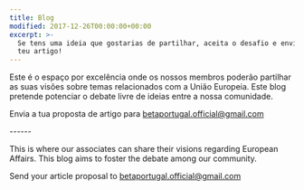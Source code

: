 ```yaml
---
title: Blog
modified: 2017-12-26T00:00:00+00:00
excerpt: >-
  Se tens uma ideia que gostarias de partilhar, aceita o desafio e envia-nos o
  teu artigo!
---
```

Este é o espaço por excelência onde os nossos membros poderão partilhar as suas visões sobre temas relacionados com a União Europeia. Este blog pretende potenciar o debate livre de ideias entre a nossa comunidade.

Envia a tua proposta de artigo para betaportugal.official@gmail.com

\------

This is where our associates can share their visions regarding European Affairs. This blog aims to foster the debate among our community.

Send your article proposal to betaportugal.official@gmail.com
